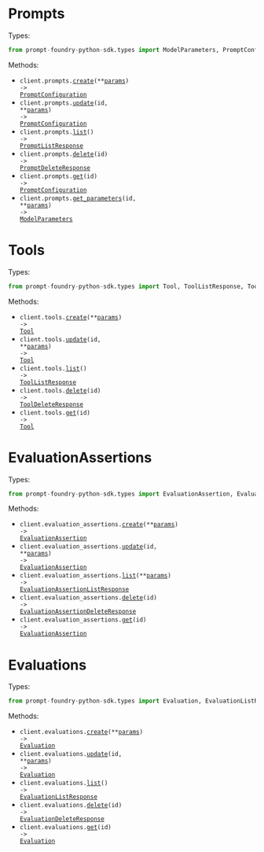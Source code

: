 # Prompts

Types:

```python
from prompt-foundry-python-sdk.types import ModelParameters, PromptConfiguration, PromptListResponse, PromptDeleteResponse
```

Methods:

- <code title="post /sdk/v1/prompts">client.prompts.<a href="./src/prompt-foundry-python-sdk/resources/prompts.py">create</a>(\*\*<a href="src/prompt-foundry-python-sdk/types/prompt_create_params.py">params</a>) -> <a href="./src/prompt-foundry-python-sdk/types/prompt_configuration.py">PromptConfiguration</a></code>
- <code title="put /sdk/v1/prompts/{id}">client.prompts.<a href="./src/prompt-foundry-python-sdk/resources/prompts.py">update</a>(id, \*\*<a href="src/prompt-foundry-python-sdk/types/prompt_update_params.py">params</a>) -> <a href="./src/prompt-foundry-python-sdk/types/prompt_configuration.py">PromptConfiguration</a></code>
- <code title="get /sdk/v1/prompts">client.prompts.<a href="./src/prompt-foundry-python-sdk/resources/prompts.py">list</a>() -> <a href="./src/prompt-foundry-python-sdk/types/prompt_list_response.py">PromptListResponse</a></code>
- <code title="delete /sdk/v1/prompts/{id}">client.prompts.<a href="./src/prompt-foundry-python-sdk/resources/prompts.py">delete</a>(id) -> <a href="./src/prompt-foundry-python-sdk/types/prompt_delete_response.py">PromptDeleteResponse</a></code>
- <code title="get /sdk/v1/prompts/{id}">client.prompts.<a href="./src/prompt-foundry-python-sdk/resources/prompts.py">get</a>(id) -> <a href="./src/prompt-foundry-python-sdk/types/prompt_configuration.py">PromptConfiguration</a></code>
- <code title="post /sdk/v1/prompts/{id}">client.prompts.<a href="./src/prompt-foundry-python-sdk/resources/prompts.py">get_parameters</a>(id, \*\*<a href="src/prompt-foundry-python-sdk/types/prompt_get_parameters_params.py">params</a>) -> <a href="./src/prompt-foundry-python-sdk/types/model_parameters.py">ModelParameters</a></code>

# Tools

Types:

```python
from prompt-foundry-python-sdk.types import Tool, ToolListResponse, ToolDeleteResponse
```

Methods:

- <code title="post /sdk/v1/tools">client.tools.<a href="./src/prompt-foundry-python-sdk/resources/tools.py">create</a>(\*\*<a href="src/prompt-foundry-python-sdk/types/tool_create_params.py">params</a>) -> <a href="./src/prompt-foundry-python-sdk/types/tool.py">Tool</a></code>
- <code title="put /sdk/v1/tools/{id}">client.tools.<a href="./src/prompt-foundry-python-sdk/resources/tools.py">update</a>(id, \*\*<a href="src/prompt-foundry-python-sdk/types/tool_update_params.py">params</a>) -> <a href="./src/prompt-foundry-python-sdk/types/tool.py">Tool</a></code>
- <code title="get /sdk/v1/tools">client.tools.<a href="./src/prompt-foundry-python-sdk/resources/tools.py">list</a>() -> <a href="./src/prompt-foundry-python-sdk/types/tool_list_response.py">ToolListResponse</a></code>
- <code title="delete /sdk/v1/tools/{id}">client.tools.<a href="./src/prompt-foundry-python-sdk/resources/tools.py">delete</a>(id) -> <a href="./src/prompt-foundry-python-sdk/types/tool_delete_response.py">ToolDeleteResponse</a></code>
- <code title="get /sdk/v1/tools/{id}">client.tools.<a href="./src/prompt-foundry-python-sdk/resources/tools.py">get</a>(id) -> <a href="./src/prompt-foundry-python-sdk/types/tool.py">Tool</a></code>

# EvaluationAssertions

Types:

```python
from prompt-foundry-python-sdk.types import EvaluationAssertion, EvaluationAssertionListResponse, EvaluationAssertionDeleteResponse
```

Methods:

- <code title="post /sdk/v1/evaluation-assertions">client.evaluation_assertions.<a href="./src/prompt-foundry-python-sdk/resources/evaluation_assertions.py">create</a>(\*\*<a href="src/prompt-foundry-python-sdk/types/evaluation_assertion_create_params.py">params</a>) -> <a href="./src/prompt-foundry-python-sdk/types/evaluation_assertion.py">EvaluationAssertion</a></code>
- <code title="put /sdk/v1/evaluation-assertions/{id}">client.evaluation_assertions.<a href="./src/prompt-foundry-python-sdk/resources/evaluation_assertions.py">update</a>(id, \*\*<a href="src/prompt-foundry-python-sdk/types/evaluation_assertion_update_params.py">params</a>) -> <a href="./src/prompt-foundry-python-sdk/types/evaluation_assertion.py">EvaluationAssertion</a></code>
- <code title="get /sdk/v1/evaluation-assertions">client.evaluation_assertions.<a href="./src/prompt-foundry-python-sdk/resources/evaluation_assertions.py">list</a>(\*\*<a href="src/prompt-foundry-python-sdk/types/evaluation_assertion_list_params.py">params</a>) -> <a href="./src/prompt-foundry-python-sdk/types/evaluation_assertion_list_response.py">EvaluationAssertionListResponse</a></code>
- <code title="delete /sdk/v1/evaluation-assertions/{id}">client.evaluation_assertions.<a href="./src/prompt-foundry-python-sdk/resources/evaluation_assertions.py">delete</a>(id) -> <a href="./src/prompt-foundry-python-sdk/types/evaluation_assertion_delete_response.py">EvaluationAssertionDeleteResponse</a></code>
- <code title="get /sdk/v1/evaluation-assertions/{id}">client.evaluation_assertions.<a href="./src/prompt-foundry-python-sdk/resources/evaluation_assertions.py">get</a>(id) -> <a href="./src/prompt-foundry-python-sdk/types/evaluation_assertion.py">EvaluationAssertion</a></code>

# Evaluations

Types:

```python
from prompt-foundry-python-sdk.types import Evaluation, EvaluationListResponse, EvaluationDeleteResponse
```

Methods:

- <code title="post /sdk/v1/evaluations">client.evaluations.<a href="./src/prompt-foundry-python-sdk/resources/evaluations.py">create</a>(\*\*<a href="src/prompt-foundry-python-sdk/types/evaluation_create_params.py">params</a>) -> <a href="./src/prompt-foundry-python-sdk/types/evaluation.py">Evaluation</a></code>
- <code title="put /sdk/v1/evaluations/{id}">client.evaluations.<a href="./src/prompt-foundry-python-sdk/resources/evaluations.py">update</a>(id, \*\*<a href="src/prompt-foundry-python-sdk/types/evaluation_update_params.py">params</a>) -> <a href="./src/prompt-foundry-python-sdk/types/evaluation.py">Evaluation</a></code>
- <code title="get /sdk/v1/evaluations">client.evaluations.<a href="./src/prompt-foundry-python-sdk/resources/evaluations.py">list</a>() -> <a href="./src/prompt-foundry-python-sdk/types/evaluation_list_response.py">EvaluationListResponse</a></code>
- <code title="delete /sdk/v1/evaluations/{id}">client.evaluations.<a href="./src/prompt-foundry-python-sdk/resources/evaluations.py">delete</a>(id) -> <a href="./src/prompt-foundry-python-sdk/types/evaluation_delete_response.py">EvaluationDeleteResponse</a></code>
- <code title="get /sdk/v1/evaluations/{id}">client.evaluations.<a href="./src/prompt-foundry-python-sdk/resources/evaluations.py">get</a>(id) -> <a href="./src/prompt-foundry-python-sdk/types/evaluation.py">Evaluation</a></code>
